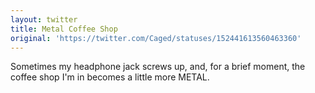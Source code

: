 ```yaml
---
layout: twitter
title: Metal Coffee Shop
original: 'https://twitter.com/Caged/statuses/152441613560463360'
---
```


Sometimes my headphone jack screws up, and, for a brief moment, the coffee shop I'm in becomes a little more METAL.
